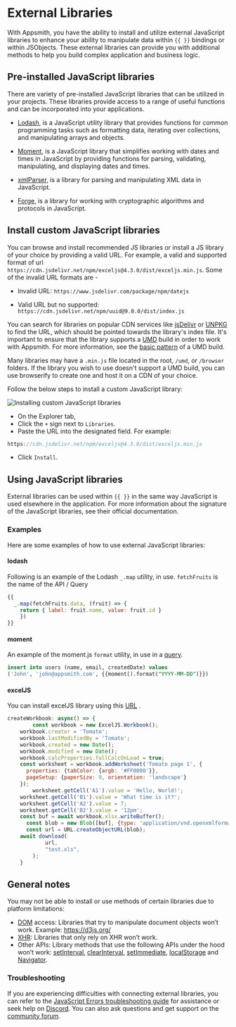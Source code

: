 # External Libraries

With Appsmith, you have the ability to install and utilize external JavaScript libraries to enhance your ability to manipulate data within `{{ }}` bindings or within JSObjects. These external libraries can provide you with additional methods to help you build complex application and business logic.

 <VideoEmbed host="youtube" videoId="tqJna718tj4" title="Using Built-in Libraries in Appsmith" caption="Using Built-in Libraries in Appsmith"/> 


## Pre-installed JavaScript libraries

There are variety of pre-installed JavaScript libraries that can be utilized in your projects. These libraries provide access to a range of useful functions and can be incorporated into your applications.

* [Lodash](https://lodash.com/docs/4.17.15), is a JavaScript utility library that provides functions for common programming tasks such as formatting data, iterating over collections, and manipulating arrays and objects.

* [Moment](https://momentjs.com/docs/), is a JavaScript library that simplifies working with dates and times in JavaScript by providing functions for parsing, validating, manipulating, and displaying dates and times.

* [xmlParser](https://naturalintelligence.github.io/fast-xml-parser/), is a library for parsing and manipulating XML data in JavaScript.

* [Forge](https://github.com/digitalbazaar/forge), is a library for working with cryptographic algorithms and protocols in JavaScript.


## Install custom JavaScript libraries

You can browse and install recommended JS libraries or install a JS library of your choice by providing a valid URL. For example, a valid and supported format of url `https://cdn.jsdelivr.net/npm/exceljs@4.3.0/dist/exceljs.min.js`. Some of the invalid URL formats are - 

* Invalid URL: `https://www.jsdelivr.com/package/npm/datejs`

* Valid URL but no supported: `https://cdn.jsdelivr.net/npm/uuid@9.0.0/dist/index.js`

You can search for libraries on popular CDN services like [jsDelivr](https://www.jsdelivr.com/) or [UNPKG](https://unpkg.com/) to find the URL, which should be pointed towards the library's index file. It's important to ensure that the library supports a [UMD](https://github.com/umdjs/umd) build in order to work with Appsmith. For more information, see the [basic pattern](https://github.com/umdjs/umd/blob/master/templates/commonjsStrict.js) of a UMD build.

Many libraries may have a `.min.js` file located in the root, `/umd`, or `/browser` folders. If the library you wish to use doesn't support a UMD build, you can use browserify to create one and host it on a CDN of your choice.


Follow the below steps to install a custom JavaScript library:

![Installing custom JavaScript libraries](/img/customjs.gif)

* On the Explorer tab,
* Click the `+` sign next to `Libraries`.
* Paste the URL into the designated field. For example: 
```js 
https://cdn.jsdelivr.net/npm/exceljs@4.3.0/dist/exceljs.min.js
```
* Click `Install`.

## Using JavaScript libraries

External libraries can be used within `{{ }}` in the same way JavaScript is used elsewhere in the application. For more information about the signature of the JavaScript libraries, see their official documentation.

### Examples
Here are some examples of how to use external JavaScript libraries:

#### lodash

Following is an example of the Lodash `_.map` utility, in use. `fetchFruits` is the name of the API / Query

```javascript
{{
  _.map(fetchFruits.data, (fruit) => { 
    return { label: fruit.name, value: fruit.id } 
    })
}}
```

#### moment

An example of the moment.js `format` utility, in use in a [query](../data-access-and-binding/querying-a-database/).

```sql
insert into users (name, email, createdDate) values 
('John', 'john@appsmith.com', {{moment().format("YYYY-MM-DD")}})
```
#### excelJS

You can install excelJS library using this [URL](https://www.jsdelivr.com/package/npm/exceljs) .

```javascript
createWorkbook: async() => {
		const workbook = new ExcelJS.Workbook();
    workbook.creator = 'Tomato';
    workbook.lastModifiedBy = 'Tomato';
    workbook.created = new Date();
    workbook.modified = new Date();
    workbook.calcProperties.fullCalcOnLoad = true;
    const worksheet = workbook.addWorksheet('Tomato page 1', {
      properties: {tabColor: {argb: '#FF0000'}},
      pageSetup: {paperSize: 9, orientation: 'landscape'}
    });
		worksheet.getCell('A1').value = 'Hello, World!';
    worksheet.getCell('B1').value = 'What time is it?';
    worksheet.getCell('A2').value = 7;
    worksheet.getCell('B2').value = '12pm';
    const buf = await workbook.xlsx.writeBuffer();
	  const blob = new Blob([buf], {type: 'application/vnd.openxmlformats-officedocument.spreadsheetml.sheet'});
	  const url = URL.createObjectURL(blob);
    await download(
			url, 
			"test.xls",
		);
	}
```
## General notes

You may not be able to install or use methods of certain libraries due to platform limitations:
* [DOM](https://developer.mozilla.org/en-US/docs/Web/API/Document_Object_Model/Introduction) access: Libraries that try to manipulate document objects won’t work. Example: https://d3js.org/
* [XHR](https://www.notion.so/Custom-JS-Libraries-82c03d95918b4eaa8f3e0dd811f3cd00): Libraries that only rely on XHR won’t work.
* Other APIs: Library methods that use the following APIs under the hood won’t work: [setInterval](https://developer.mozilla.org/en-US/docs/Web/API/setInterval), [clearInterval](https://developer.mozilla.org/en-US/docs/Web/API/clearInterval), [setImmediate](https://developer.mozilla.org/en-US/docs/Web/API/Window/setImmediate), [localStorage](https://developer.mozilla.org/en-US/docs/Web/API/Window/localStorage) and [Navigator](https://developer.mozilla.org/en-US/docs/Web/API/Navigator).


### Troubleshooting
If you are experiencing difficulties with connecting external libraries, you can refer to the [JavaScript Errors troubleshooting guide](help-and-support/troubleshooting-guide/js-errors) for assistance or seek help on [Discord](https://discord.com/invite/rBTTVJp). You can also ask questions and get support on the [community forum](https://community.appsmith.com/).




